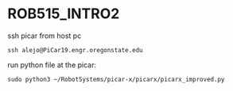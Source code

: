 # ROB515_INTRO2

ssh picar from host pc

```console
ssh alejo@PiCar19.engr.oregonstate.edu
```

run python file at the picar:
```console
sudo python3 ~/RobotSystems/picar-x/picarx/picarx_improved.py
```